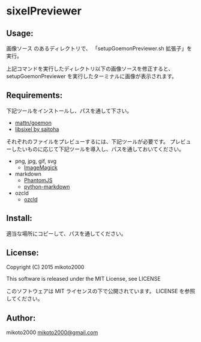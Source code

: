 sixelPreviewer
==============

Usage:
------

画像ソース のあるディレクトリで、
「setupGoemonPreviewer.sh 拡張子」を実行。

上記コマンドを実行したディレクトリ以下の画像ソースを修正すると、
setupGoemonPreviewer を実行したターミナルに画像が表示されます。


Requirements:
-------------

下記ツールをインストールし、パスを通して下さい。

- [mattn/goemon](https://github.com/mattn/goemon)
- [libsixel by saitoha](http://saitoha.github.io/libsixel/)

それぞれのファイルをプレビューするには、下記ツールが必要です。
プレビューしたいものに応じて下記ツールを導入し、パスを通しておいてください。

- png, jpg, gif, svg
    - [ImageMagick](http://www.imagemagick.org/)
- markdown
    - [PhantomJS](http://phantomjs.org)
    - [python-markdown](http://pythonhosted.org/Markdown/cli.html)
- ozcld
    - [ozcld](https://github.com/mikoto2000/ozcld)


Install:
--------

適当な場所にコピーして、パスを通してください。


License:
--------

Copyright (C) 2015 mikoto2000

This software is released under the MIT License, see LICENSE

このソフトウェアは MIT ライセンスの下で公開されています。 LICENSE を参照してください。


Author:
-------

mikoto2000 <mikoto2000@gmail.com>

